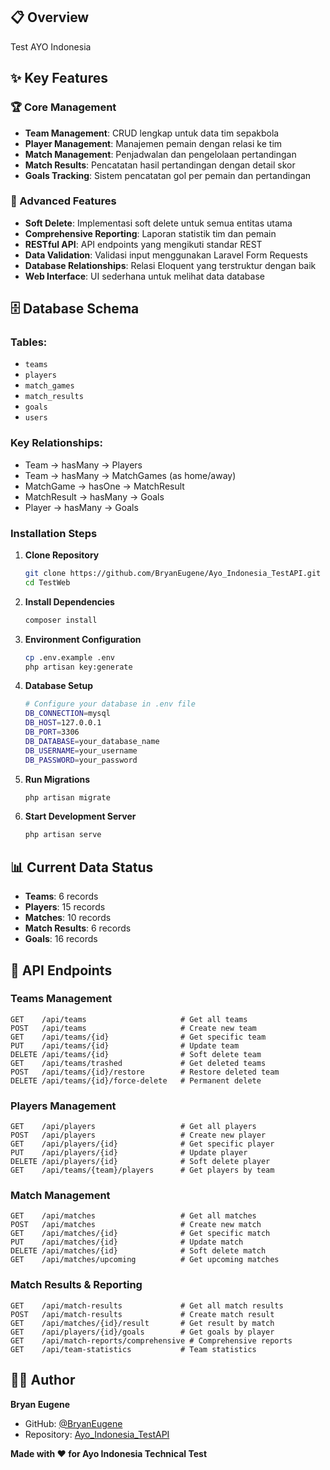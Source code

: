 ## 📋 Overview

Test AYO Indonesia

## ✨ Key Features
### 🏆 Core Management
- **Team Management**: CRUD lengkap untuk data tim sepakbola
- **Player Management**: Manajemen pemain dengan relasi ke tim
- **Match Management**: Penjadwalan dan pengelolaan pertandingan
- **Match Results**: Pencatatan hasil pertandingan dengan detail skor
- **Goals Tracking**: Sistem pencatatan gol per pemain dan pertandingan

### 🔧 Advanced Features
- **Soft Delete**: Implementasi soft delete untuk semua entitas utama
- **Comprehensive Reporting**: Laporan statistik tim dan pemain
- **RESTful API**: API endpoints yang mengikuti standar REST
- **Data Validation**: Validasi input menggunakan Laravel Form Requests
- **Database Relationships**: Relasi Eloquent yang terstruktur dengan baik
- **Web Interface**: UI sederhana untuk melihat data database

## 🗄️ Database Schema

### Tables:
- `teams`
- `players`
- `match_games`
- `match_results`
- `goals`
- `users`

### Key Relationships:
- Team → hasMany → Players
- Team → hasMany → MatchGames (as home/away)
- MatchGame → hasOne → MatchResult
- MatchResult → hasMany → Goals
- Player → hasMany → Goals

### Installation Steps
1. **Clone Repository**
   ```bash
   git clone https://github.com/BryanEugene/Ayo_Indonesia_TestAPI.git
   cd TestWeb
   ```

2. **Install Dependencies**
   ```bash
   composer install
   ```

3. **Environment Configuration**
   ```bash
   cp .env.example .env
   php artisan key:generate
   ```

4. **Database Setup**
   ```bash
   # Configure your database in .env file
   DB_CONNECTION=mysql
   DB_HOST=127.0.0.1
   DB_PORT=3306
   DB_DATABASE=your_database_name
   DB_USERNAME=your_username
   DB_PASSWORD=your_password
   ```

5. **Run Migrations**
   ```bash
   php artisan migrate
   ```

6. **Start Development Server**
   ```bash
   php artisan serve
   ```

## 📊 Current Data Status

- **Teams**: 6 records
- **Players**: 15 records
- **Matches**: 10 records
- **Match Results**: 6 records
- **Goals**: 16 records

## 🔗 API Endpoints

### Teams Management
```
GET    /api/teams                     # Get all teams
POST   /api/teams                     # Create new team
GET    /api/teams/{id}                # Get specific team
PUT    /api/teams/{id}                # Update team
DELETE /api/teams/{id}                # Soft delete team
GET    /api/teams/trashed             # Get deleted teams
POST   /api/teams/{id}/restore        # Restore deleted team
DELETE /api/teams/{id}/force-delete   # Permanent delete
```

### Players Management
```
GET    /api/players                   # Get all players
POST   /api/players                   # Create new player
GET    /api/players/{id}              # Get specific player
PUT    /api/players/{id}              # Update player
DELETE /api/players/{id}              # Soft delete player
GET    /api/teams/{team}/players      # Get players by team
```

### Match Management
```
GET    /api/matches                   # Get all matches
POST   /api/matches                   # Create new match
GET    /api/matches/{id}              # Get specific match
PUT    /api/matches/{id}              # Update match
DELETE /api/matches/{id}              # Soft delete match
GET    /api/matches/upcoming          # Get upcoming matches
```

### Match Results & Reporting
```
GET    /api/match-results             # Get all match results
POST   /api/match-results             # Create match result
GET    /api/matches/{id}/result       # Get result by match
GET    /api/players/{id}/goals        # Get goals by player
GET    /api/match-reports/comprehensive # Comprehensive reports
GET    /api/team-statistics           # Team statistics
```

## 👨‍💻 Author

**Bryan Eugene**
- GitHub: [@BryanEugene](https://github.com/BryanEugene)
- Repository: [Ayo_Indonesia_TestAPI](https://github.com/BryanEugene/Ayo_Indonesia_TestAPI)

**Made with ❤️ for Ayo Indonesia Technical Test**
